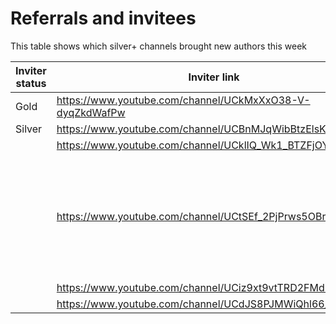 # Referrals and invitees

This table shows which silver+ channels brought new authors this week

| Inviter status | Inviter link | Channel ID | Link YT | Status |
| --- | --- | --- | --- | --- |
| Gold | https://www.youtube.com/channel/UCkMxXxO38-V-dyqZkdWafPw | 26512 | https://www.youtube.com/channel/UCp0_CCQHNTYXCHfXf2fuD8g | Silver |
| Silver | https://www.youtube.com/channel/UCBnMJqWibBtzElsKQ9sGkIg | 27783 | https://www.youtube.com/channel/UCXpxUMQY8w8uAtca39HOOdw | Silver |
|  | https://www.youtube.com/channel/UCklIQ_Wk1_BTZFjOYdcs4MQ | 30580 | https://www.youtube.com/channel/UCFzVFpsGRV2Ki7rjzhxd-wg | Bronze |
|  |  |  | https://www.youtube.com/channel/UC4GaT2vb98o461sDPbuKoDQ | Rejected |
|  |  |  | https://www.youtube.com/channel/UC8b0nhCQxqJ2_kS50RIOd-g | Bronze |
|  |  |  | https://www.youtube.com/channel/UCt9YsWQJG1ZqRrXEG2YMWrA | Bronze |
|  | https://www.youtube.com/channel/UCtSEf_2PjPrws5OBrPx8R_g | 30330 | https://www.youtube.com/channel/UCbX8QC8vBrA1KRuYQ-MbwWg | Bronze |
|  |  |  | https://www.youtube.com/channel/UC4YmQI1V8IbGLael-zfcg5g | Rejected |
|  |  |  | https://www.youtube.com/channel/UCQnOlLza_4kIGzCDLCvNFUA | Rejected |
|  |  |  | https://www.youtube.com/channel/UCgYAAeGGYdwOEbklvgiXXiA | Rejected |
|  | https://www.youtube.com/channel/UCiz9xt9vtTRD2FMd-J6l_CQ | 26072 | https://www.youtube.com/channel/UCTCI7XC9mOU65s7klv_1zDg | Bronze |
|  | https://www.youtube.com/channel/UCdJS8PJMWiQhl66_rOt3Bow | 26831 | https://www.youtube.com/channel/UCYVqpdwi85qR4biB_BhcmdA | Rejected |